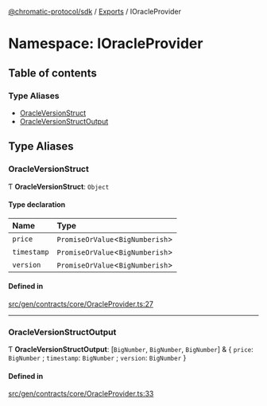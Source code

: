 [@chromatic-protocol/sdk](../README.md) / [Exports](../modules.md) / IOracleProvider

# Namespace: IOracleProvider

## Table of contents

### Type Aliases

- [OracleVersionStruct](IOracleProvider.md#oracleversionstruct)
- [OracleVersionStructOutput](IOracleProvider.md#oracleversionstructoutput)

## Type Aliases

### OracleVersionStruct

Ƭ **OracleVersionStruct**: `Object`

#### Type declaration

| Name | Type |
| :------ | :------ |
| `price` | `PromiseOrValue`<`BigNumberish`\> |
| `timestamp` | `PromiseOrValue`<`BigNumberish`\> |
| `version` | `PromiseOrValue`<`BigNumberish`\> |

#### Defined in

[src/gen/contracts/core/OracleProvider.ts:27](https://github.com/chromatic-protocol/sdk/blob/10aa618/src/gen/contracts/core/OracleProvider.ts#L27)

___

### OracleVersionStructOutput

Ƭ **OracleVersionStructOutput**: [`BigNumber`, `BigNumber`, `BigNumber`] & { `price`: `BigNumber` ; `timestamp`: `BigNumber` ; `version`: `BigNumber`  }

#### Defined in

[src/gen/contracts/core/OracleProvider.ts:33](https://github.com/chromatic-protocol/sdk/blob/10aa618/src/gen/contracts/core/OracleProvider.ts#L33)
